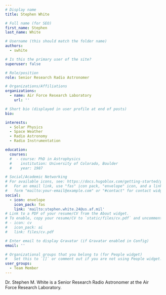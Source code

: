 ```yaml
---
# Display name
title: Stephen White

# Full name (for SEO)
first_name: Stephen
last_name: White

# Username (this should match the folder name)
authors:
  - swhite

# Is this the primary user of the site?
superuser: false

# Role/position
role: Senior Research Radio Astronomer

# Organizations/Affiliations
organizations:
  - name: Air Force Research Laboratory
    url: ''

# Short bio (displayed in user profile at end of posts)
bio: 

interests:
  - Solar Physics
  - Space Weather
  - Radio Astronomy
  - Radio Instrumentation

education:
  courses:
  #  - course: PhD in Astrophysics
  #    institution: University of Colorado, Boulder
  #    year: 1987

# Social/Academic Networking
# For available icons, see: https://docs.hugoblox.com/getting-started/page-builder/#icons
#   For an email link, use "fas" icon pack, "envelope" icon, and a link in the
#   form "mailto:your-email@example.com" or "#contact" for contact widget.
social:
  - icon: envelope
    icon_pack: fas
    link: 'mailto:stephen.white.24@us.af.mil'
# Link to a PDF of your resume/CV from the About widget.
# To enable, copy your resume/CV to `static/files/cv.pdf` and uncomment the lines below.
# - icon: cv
#   icon_pack: ai
#   link: files/cv.pdf

# Enter email to display Gravatar (if Gravatar enabled in Config)
email: ''

# Organizational groups that you belong to (for People widget)
#   Set this to `[]` or comment out if you are not using People widget.
user_groups:
  - Team Member
---
```


Dr. Stephen M. White is a Senior Research Radio Astronomer at the Air Force Research Laboratory.
